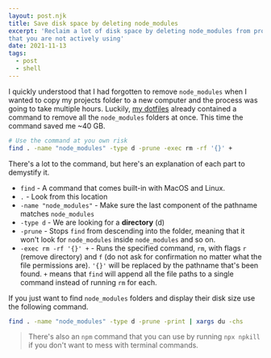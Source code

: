 ```yaml
---
layout: post.njk
title: Save disk space by deleting node_modules
excerpt: 'Reclaim a lot of disk space by deleting node_modules from projects
that you are not actively using'
date: 2021-11-13
tags:
  - post
  - shell
---
```


I quickly understood that I had forgotten to remove `node_modules` when I wanted to copy my projects
folder to a new computer and the process was going to take multiple hours.
Luckily, [my dotfiles](https://github.com/believer/dotfiles/commit/a440d8abcdb47cf6fe5d9af69519f960f7c96ce0) already contained a command to remove all the `node_modules` folders at once. This time the command saved me ~40 GB.

```bash
# Use the command at you own risk
find . -name "node_modules" -type d -prune -exec rm -rf '{}' +
```

There's a lot to the command, but here's an explanation of each part to
demystify it.

- `find` - A command that comes built-in with MacOS and Linux.
- `.` - Look from this location
- `-name "node_modules"` - Make sure the last component of the pathname matches `node_modules`
- `-type d` - We are looking for a **directory** (d)
- `-prune` - Stops `find` from descending into the folder, meaning that it won't
  look for `node_modules` inside `node_modules` and so on.
- `-exec rm -rf '{}' +` - Runs the specified command, `rm`, with flags `r` (remove directory) and `f` (do not ask for confirmation no matter what the file permissions are). `'{}'` will be replaced by the pathname that's been found. `+` means that `find` will append all the file paths to a single command instead of running `rm` for each.

If you just want to find `node_modules` folders and display their disk size use
the following command.

```bash
find . -name "node_modules" -type d -prune -print | xargs du -chs
```

> There's also an `npm` command that you can use by running `npx npkill` if you
> don't want to mess with terminal commands.
